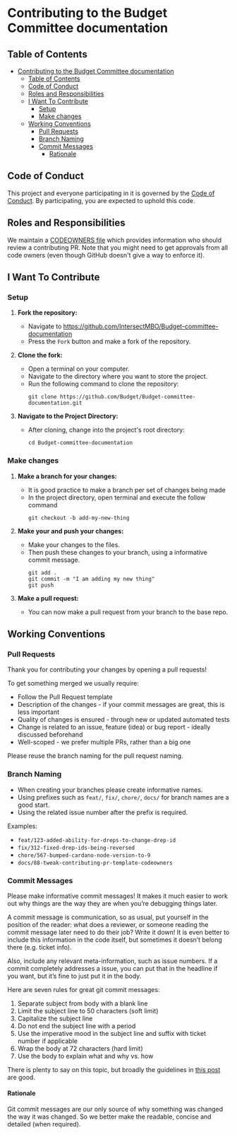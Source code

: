 # Contributing to the Budget Committee documentation

## Table of Contents

- [Contributing to the Budget Committee documentation](#contributing-to-the-Budget-committee-documentation)
  - [Table of Contents](#table-of-contents)
  - [Code of Conduct](#code-of-conduct)
  - [Roles and Responsibilities](#roles-and-responsibilities)
  - [I Want To Contribute](#i-want-to-contribute)
    - [Setup](#setup)
    - [Make changes](#make-changes)
  - [Working Conventions](#working-conventions)
    - [Pull Requests](#pull-requests)
    - [Branch Naming](#branch-naming)
    - [Commit Messages](#commit-messages)
      - [Rationale](#rationale)

## Code of Conduct

This project and everyone participating in it is governed by the [Code of Conduct](./CODE-OF-CONDUCT.md).
By participating, you are expected to uphold this code.

## Roles and Responsibilities

We maintain a [CODEOWNERS file](./CODEOWNERS) which provides information who should review a contributing PR.
Note that you might need to get approvals from all code owners (even though GitHub doesn't give a way to enforce it).

## I Want To Contribute

### Setup

1. **Fork the repository:**
   - Navigate to  https://github.com/IntersectMBO/Budget-committee-documentation
   - Press the `Fork` button and make a fork of the repository.

2. **Clone the fork:**
   - Open a terminal on your computer.
   - Navigate to the directory where you want to store the project.
   - Run the following command to clone the repository:
     ```shell
     git clone https://github.com/Budget/Budget-committee-documentation.git
     ```

3. **Navigate to the Project Directory:**
   - After cloning, change into the project's root directory:
     ```shell
     cd Budget-committee-documentation
     ```

### Make changes

1. **Make a branch for your changes:**
   - It is good practice to make a branch per set of changes being made
   - In the project directory, open terminal and execute the follow command
     ```shell
     git checkout -b add-my-new-thing
     ```

2. **Make your and push your changes:**
   - Make your changes to the files.
   - Then push these changes to your branch, using a informative commit message.
     ```shell
     git add .
     git commit -m "I am adding my new thing"
     git push
     ```

3. **Make a pull request:**
   - You can now make a pull request from your branch to the base repo.


## Working Conventions

### Pull Requests

Thank you for contributing your changes by opening a pull requests!

To get something merged we usually require:
- Follow the Pull Request template
- Description of the changes - if your commit messages are great, this is less important
- Quality of changes is ensured - through new or updated automated tests
- Change is related to an issue, feature (idea) or bug report - ideally discussed beforehand
- Well-scoped - we prefer multiple PRs, rather than a big one

Please reuse the branch naming for the pull request naming.

### Branch Naming

- When creating your branches please create informative names.
- Using prefixes such as `feat/`, `fix/`, `chore/`, `docs/` for branch names are a good start.
- Using the related issue number after the prefix is required.

Examples:
- `feat/123-added-ability-for-dreps-to-change-drep-id`
- `fix/312-fixed-drep-ids-being-reversed`
- `chore/567-bumped-cardano-node-version-to-9`
- `docs/88-tweak-contributing-pr-template-codeowners`

### Commit Messages

Please make informative commit messages!
It makes it much easier to work out why things are the way they are when you’re debugging things later.

A commit message is communication, so as usual, put yourself in the position of the reader: what does a reviewer, or someone reading the commit message later need to do their job?
Write it down!
It is even better to include this information in the code itself, but sometimes it doesn’t belong there (e.g. ticket info).

Also, include any relevant meta-information, such as issue numbers.
If a commit completely addresses a issue, you can put that in the headline if you want, but it’s fine to just put it in the body.

Here are seven rules for great git commit messages:
1. Separate subject from body with a blank line
2. Limit the subject line to 50 characters (soft limit)
3. Capitalize the subject line
4. Do not end the subject line with a period
5. Use the imperative mood in the subject line and suffix with ticket number if applicable
6. Wrap the body at 72 characters (hard limit)
7. Use the body to explain what and why vs. how

There is plenty to say on this topic, but broadly the guidelines in [this post](https://cbea.ms/git-commit/) are good.

#### Rationale

Git commit messages are our only source of why something was changed the way it was changed.
So we better make the readable, concise and detailed (when required).
